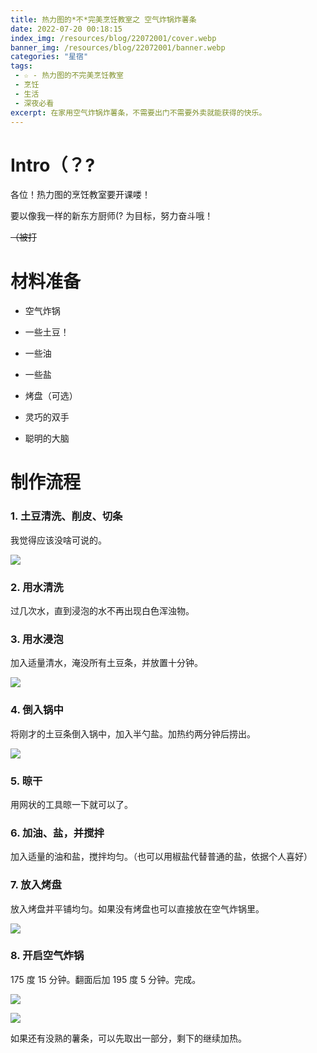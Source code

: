 ```yaml
---
title: 热力图的*不*完美烹饪教室之 空气炸锅炸薯条
date: 2022-07-20 00:18:15
index_img: /resources/blog/22072001/cover.webp
banner_img: /resources/blog/22072001/banner.webp
categories: "星宿"
tags:
 - ☆ - 热力图的不完美烹饪教室
 - 烹饪
 - 生活
 - 深夜必看
excerpt: 在家用空气炸锅炸薯条，不需要出门不需要外卖就能获得的快乐。
---
```

# Intro（？?

各位！热力图的烹饪教室要开课喽！

要以像我一样的新东方厨师(? 为目标，努力奋斗哦！

~~（被打~~

# 材料准备

 - 空气炸锅

 - 一些土豆！

 - 一些油

 - 一些盐

 - 烤盘（可选）

 - 灵巧的双手

 - 聪明的大脑

# 制作流程
### 1. 土豆清洗、削皮、切条

我觉得应该没啥可说的。

![](/resources/blog/22072001/IMG_20220719_215842.webp)

### 2. 用水清洗
过几次水，直到浸泡的水不再出现白色浑浊物。

### 3. 用水浸泡
加入适量清水，淹没所有土豆条，并放置十分钟。

![](/resources/blog/22072001/IMG_20220719_220100.webp)

### 4. 倒入锅中
将刚才的土豆条倒入锅中，加入半勺盐。加热约两分钟后捞出。

![](/resources/blog/22072001/IMG_20220719_221419.webp)

### 5. 晾干

用网状的工具晾一下就可以了。

### 6. 加油、盐，并搅拌

加入适量的油和盐，搅拌均匀。（也可以用椒盐代替普通的盐，依据个人喜好）

### 7. 放入烤盘

放入烤盘并平铺均匀。如果没有烤盘也可以直接放在空气炸锅里。

![](/resources/blog/22072001/IMG_20220719_220339.webp)

### 8. 开启空气炸锅

175 度 15 分钟。翻面后加 195 度 5 分钟。完成。

![](/resources/blog/22072001/IMG_20220719_224613.webp)

![](/resources/blog/22072001/IMG_20220719_225246.webp)

如果还有没熟的薯条，可以先取出一部分，剩下的继续加热。
